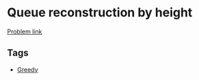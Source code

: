 # Queue reconstruction by height

[Problem link](https://leetcode.com/problems/queue-reconstruction-by-height)

## Tags

* [Greedy](/README.md#Greedy)
